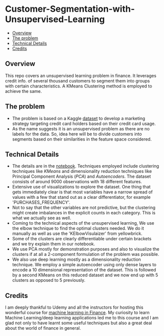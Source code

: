 # Customer-Segmentation-with-Unsupervised-Learning

- [Overview](#overview)
- [The problem](#the-problem)
- [Technical Details](#technical-details)
- [Credits](#credits)

## Overview

This repo covers an unsupervised learning problem in finance. It leverages credit info. of several thousand customers to segment them into groups with certain characteristics. A KMeans Clustering method is employed to achieve the same.


## The problem

- The problem is based on a Kaggle [dataset](https://www.kaggle.com/arjunbhasin2013/ccdata) to develop a marketing strategy targeting credit card holders based on their credit card usage.
- As the name suggests it is an unsupervised problem as there are no labels for the data. So, idea here will be to divide customers into segments based on their similarities in the feature space considered.

## Technical Details

- The details are in the [notebook](https://github.com/jyotisman-ds/Customer-Segmentation-with-Unsupervised-Learning/blob/main/Performing_Customer_Segmentation.ipynb). Techniques employed include clustering techniques like *KMeans* and dimensionality reduction techniques like Principal Component Analysis (*PCA*) and *Autoencoders*. The dataset consists of around 9000 observations with 18 different features.
- Extensive use of visualizations to explore the dataset. One thing that gets immediately clear is that most variables have a narrow spread of values with a few that stand out as a clear differentiator, for example 'PURCHASES_FREQUENCY'.
- Not to say that the other variables are not predictive, but the clustering might create imbalances in the explicit counts in each category. This is what we actually see as well.
- Coming to the technical aspects of the unsupervised learning, We use the elbow technique to find the optimal clusters needed. We do it manually as well as use the 'KElbowVisulaizer' from yellowbrick.
- Some of the clusters are clearly differentiable under certain brackets and we try explain them in our notebook.
- We use PCA mostly for demonstration purposes and also to visualize the clusters if at all a 2-component formulation of the problem was possible.
- We also use deep learning mostly as a dimensionality reduction technique. We employ a simple autoencoder using only dense layers to encode a 10 dimensional representation of the dataset. This is followed by a second KMeans on this reduced dataset and we now end up with 5 clusters as opposed to 5 previously.

## Credits

I am deeply thankful to Udemy and all the instructors for hosting this wonderful course for [machine learning in Finance](https://www.udemy.com/course/ml-and-python-in-finance-real-cases-and-practical-solutions/). My curiosity to learn Machine Learning/deep learning applications led me to this course and I am glad not only to have learnt some useful techniques but also a great deal about the world of finance in general.
